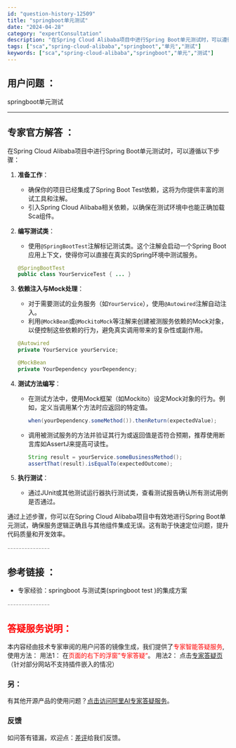 ```yaml
---
id: "question-history-12509"
title: "springboot单元测试"
date: "2024-04-28"
category: "expertConsultation"
description: "在Spring Cloud Alibaba项目中进行Spring Boot单元测试时，可以遵循以下步骤：1. **准备工作**：   - 确保你的项目已经集成了Spring Boot Test依赖，这将为你提供丰富的测试工具和注解。   - 引入Spring Cloud Alibaba相关依赖，以确"
tags: ["sca","spring-cloud-alibaba","springboot","单元","测试"]
keywords: ["sca","spring-cloud-alibaba","springboot","单元","测试"]
---
```


## 用户问题 ： 
 springboot单元测试  

---------------
## 专家官方解答 ：

在Spring Cloud Alibaba项目中进行Spring Boot单元测试时，可以遵循以下步骤：

1. **准备工作**：
   - 确保你的项目已经集成了Spring Boot Test依赖，这将为你提供丰富的测试工具和注解。
   - 引入Spring Cloud Alibaba相关依赖，以确保在测试环境中也能正确加载Sca组件。

2. **编写测试类**：
   - 使用`@SpringBootTest`注解标记测试类。这个注解会启动一个Spring Boot应用上下文，使得你可以直接在真实的Spring环境中测试服务。
   ```java
   @SpringBootTest
   public class YourServiceTest { ... }
   ```

3. **依赖注入与Mock处理**：
   - 对于需要测试的业务服务（如`YourService`），使用`@Autowired`注解自动注入。
   - 利用`@MockBean`或`@MockitoMock`等注解来创建被测服务依赖的Mock对象，以便控制这些依赖的行为，避免真实调用带来的复杂性或副作用。
   ```java
   @Autowired
   private YourService yourService;

   @MockBean
   private YourDependency yourDependency;
   ```

4. **测试方法编写**：
   - 在测试方法中，使用Mock框架（如Mockito）设定Mock对象的行为。例如，定义当调用某个方法时应返回的特定值。
     ```java
     when(yourDependency.someMethod()).thenReturn(expectedValue);
     ```
   - 调用被测试服务的方法并验证其行为或返回值是否符合预期，推荐使用断言库如AssertJ来提高可读性。
     ```java
     String result = yourService.someBusinessMethod();
     assertThat(result).isEqualTo(expectedOutcome);
     ```

5. **执行测试**：
   - 通过JUnit或其他测试运行器执行测试类，查看测试报告确认所有测试用例是否通过。

通过上述步骤，你可以在Spring Cloud Alibaba项目中有效地进行Spring Boot单元测试，确保服务逻辑正确且与其他组件集成无误。这有助于快速定位问题，提升代码质量和开发效率。


<font color="#949494">---------------</font> 


## 参考链接 ：

* 专家经验：springboot 与测试类(springboot test )的集成方案 


 <font color="#949494">---------------</font> 
 


## <font color="#FF0000">答疑服务说明：</font> 

本内容经由技术专家审阅的用户问答的镜像生成，我们提供了<font color="#FF0000">专家智能答疑服务</font>,使用方法：
用法1： 在<font color="#FF0000">页面的右下的浮窗”专家答疑“</font>。
用法2： 点击[专家答疑页](https://answer.opensource.alibaba.com/docs/intro)（针对部分网站不支持插件嵌入的情况）
### 另：


有其他开源产品的使用问题？[点击访问阿里AI专家答疑服务](https://answer.opensource.alibaba.com/docs/intro)。
### 反馈
如问答有错漏，欢迎点：[差评](https://ai.nacos.io/user/feedbackByEnhancerGradePOJOID?enhancerGradePOJOId=12602)给我们反馈。
